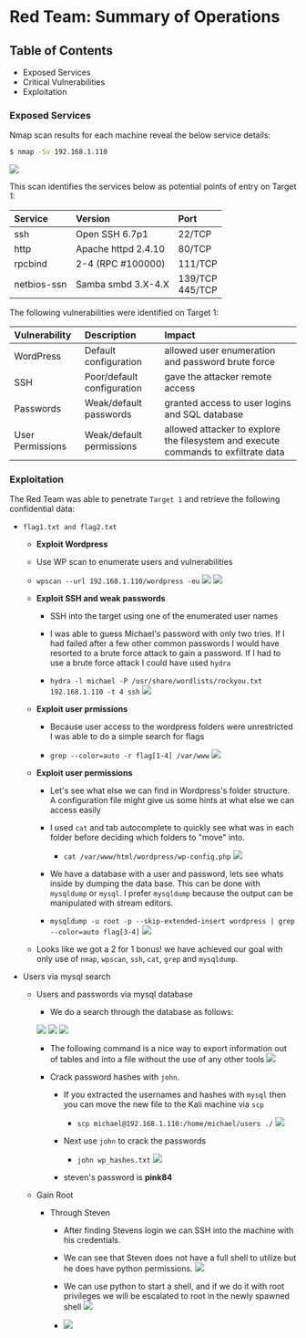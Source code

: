 # Red Team: Summary of Operations

## Table of Contents
- Exposed Services
- Critical Vulnerabilities
- Exploitation

### Exposed Services

Nmap scan results for each machine reveal the below service details:

   ```bash
   $ nmap -Sv 192.168.1.110 
   ```
  ![](./images/2.jpg)

This scan identifies the services below as potential points of entry on Target 1:

  | Service | Version | Port |
  | :- | :- | :- |
  | ssh | Open SSH 6.7p1 | 22/TCP | 
  | http | Apache httpd 2.4.10 | 80/TCP |
  | rpcbind | 2-4 (RPC #100000) | 111/TCP |
  | netbios-ssn| Samba smbd 3.X-4.X | 139/TCP</br >445/TCP|

The following vulnerabilities were identified on Target 1:

  | Vulnerability | Description | Impact |
  | :- |:- | :- |
  | WordPress | Default configuration | allowed user enumeration and password brute force |
  | SSH | Poor/default configuration | gave the attacker remote access|
  | Passwords| Weak/default passwords | granted access to user logins and SQL database|
  | User Permissions | Weak/default permissions | allowed attacker to explore the filesystem and execute commands to exfiltrate data

### Exploitation

The Red Team was able to penetrate `Target 1` and retrieve the following confidential data:

  - `flag1.txt and flag2.txt`
     - **Exploit Wordpress**

      - Use WP scan to enumerate users and vulnerabilities 

      - `wpscan --url 192.168.1.110/wordpress -eu`
      ![](./images/wp1.jpg) 
      ![](./images/wp2.jpg)

    - **Exploit SSH and weak passwords**
    
      - SSH into the target using one of the enumerated user names

      - I was able to guess Michael's password with only two tries. If I had failed after a few other common passwords I would have resorted to a brute force attack to gain a password. If I had to use a brute force attack I could have used `hydra`

      - `hydra -l michael -P /usr/share/wordlists/rockyou.txt 192.168.1.110 -t 4 ssh`
      ![](./images/ssh_michael.png)

    - **Exploit user prmissions**

      - Because user access to the wordpress folders were unrestricted I was able to do a simple search for flags

      - `grep --color=auto -r flag[1-4] /var/www`
      ![](./images/grepflags1-2.png)



    - **Exploit user permissions**
      
      - Let's see what else we can find in Wordpress's folder structure. A configuration file might give us some hints at what else we can access easily

      - I used `cat` and tab autocomplete to quickly see what was in each folder before deciding which folders to "move" into.

        - `cat /var/www/html/wordpress/wp-config.php`
        ![](./images/sql-login.png)

      - We have a database with a user and password, lets see whats inside by dumping the data base. This can be done with `mysqldump` or `mysql`. I prefer `mysqldump` because the output can be manipulated with stream editors. 

      - `mysqldump -u root -p --skip-extended-insert wordpress | grep --color=auto flag[3-4]`
      ![](./images/sql_dump_flags.png)


    - Looks like we got a 2 for 1 bonus! we have achieved our goal with only use of  `nmap`, `wpscan`, `ssh`, `cat`, `grep` and `mysqldump`. 
    
  - Users via mysql search

    - Users and passwords via mysql database


        - We do a search through the database as follows:

        ![](./images/sql2.png)
        ![](./images/sql3.png)
        ![](./images/sql4.png)

        - The following command is a nice way to export information out of tables and into a file without the use of any other tools
        ![](./images/sql5.png)

      - Crack password hashes with `john`.

        - If you extracted the usernames and hashes with `mysql` then you can move the new file to the Kali machine via `scp`
          - `scp michael@192.168.1.110:/home/michael/users ./`
          ![](./images/john2.png)
        
        - Next use `john` to crack the passwords
          - `john wp_hashes.txt`
         ![](./images/10.jpg)

        - steven's password is **pink84**


    - Gain Root

      
      - Through Steven

        - After finding Stevens login we can SSH into the machine with his credentials. 

        - We can see that Steven does not have a full shell to utilize but he does have python permissions.
        ![](./images/ssh_steven.png)

        - We can use python to start a shell, and if we do it with root privileges we will be escalated to root in the newly spawned shell
        ![](./images/steven_python.png)

        - ![](./images/13.jpg)

